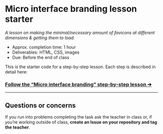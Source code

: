 # Micro interface branding lesson starter

*A lesson on making the minimal/necessary amount of favicons at different dimensions & getting them to load.*

- Approx. completion time: 1 hour
- Deliverables: HTML, CSS, images
- Due: Before the end of class

This is the starter code for a step-by-step lesson. Each step is described in detail here:

### [**Follow the “Micro interface branding” step-by-step lesson ➔**](https://learntheweb.courses/courses/web-dev-3/micro-interface-branding/)

---

## Questions or concerns

If you run into problems completing the task ask the teacher in class or, if you’re working outside of class, **create an Issue on your repository and tag the teacher**.
